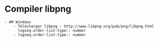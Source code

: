 # Compiler libpng
	- ## Windows
		- Télécharger libpng : http://www.libpng.org/pub/png/libpng.html
		  logseq.order-list-type:: number
		- logseq.order-list-type:: number